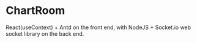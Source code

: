 # ChartRoom

React(useContext) + Antd on the front end, with NodeJS + Socket.io web socket library on the back end. 


